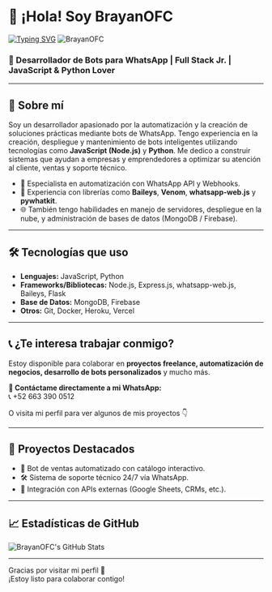 # 👋 ¡Hola! Soy BrayanOFC
[![Typing SVG](https://readme-typing-svg.demolab.com?font=Fira+Code&pause=1000&color=FF0000&lines=Bienvenido+al+perfil+de+BrayanOFC;Gracias+por+preferirme;atte+BrayanOFC+💨🔥+BOOM!!!;💨🔥)](https://git.io/typing-svg)
![BrayanOFC](https://files.catbox.moe/nwcnze.jpg)

### 🧠 Desarrollador de Bots para WhatsApp | Full Stack Jr. | JavaScript & Python Lover

---

## 🚀 Sobre mí

Soy un desarrollador apasionado por la automatización y la creación de soluciones prácticas mediante bots de WhatsApp. Tengo experiencia en la creación, despliegue y mantenimiento de bots inteligentes utilizando tecnologías como **JavaScript (Node.js)** y **Python**. Me dedico a construir sistemas que ayudan a empresas y emprendedores a optimizar su atención al cliente, ventas y soporte técnico.

- 🔧 Especialista en automatización con WhatsApp API y Webhooks.
- 💬 Experiencia con librerías como **Baileys**, **Venom**, **whatsapp-web.js** y **pywhatkit**.
- 🌐 También tengo habilidades en manejo de servidores, despliegue en la nube, y administración de bases de datos (MongoDB / Firebase).

---

## 🛠️ Tecnologías que uso

- **Lenguajes:** JavaScript, Python
- **Frameworks/Bibliotecas:** Node.js, Express.js, whatsapp-web.js, Baileys, Flask
- **Base de Datos:** MongoDB, Firebase
- **Otros:** Git, Docker, Heroku, Vercel

---

## 📞 ¿Te interesa trabajar conmigo?

Estoy disponible para colaborar en **proyectos freelance, automatización de negocios, desarrollo de bots personalizados** y mucho más.

**📲 Contáctame directamente a mi WhatsApp:**  
📞 +52 663 390 0512

O visita mi perfil para ver algunos de mis proyectos 👇

---

## 📂 Proyectos Destacados

- 🤖 Bot de ventas automatizado con catálogo interactivo.
- 🛠️ Sistema de soporte técnico 24/7 vía WhatsApp.
- 🔄 Integración con APIs externas (Google Sheets, CRMs, etc.).

---

## 📈 Estadísticas de GitHub

![BrayanOFC's GitHub Stats](https://github-readme-stats.vercel.app/api?username=BrayanOFC&show_icons=true&theme=radical)

---

Gracias por visitar mi perfil 🚀  
¡Estoy listo para colaborar contigo!
